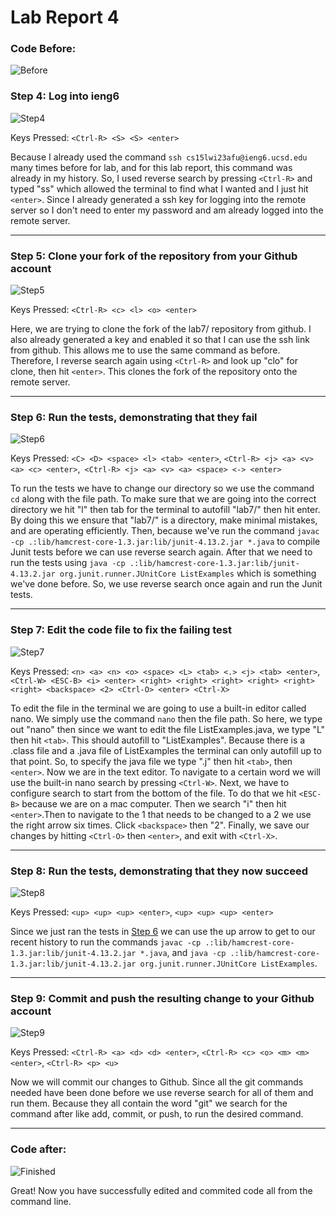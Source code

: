 # **Lab Report 4** 
### Code Before:
![Before](Before.png)

### Step 4: Log into ieng6
![Step4](Step4.png)

Keys Pressed: `<Ctrl-R> <S> <S> <enter>`

Because I already used the command `ssh cs15lwi23afu@ieng6.ucsd.edu` many times before for lab, and for this lab report, this command was already in my history. So, I used reverse search by pressing `<Ctrl-R>` and typed "ss" which allowed the terminal to find what I wanted and I just hit `<enter>`. Since I already generated a ssh key for logging into the remote server so I don't need to enter my password and am already logged into the remote server.

---
### Step 5: Clone your fork of the repository from your Github account
![Step5](Step5.png)

Keys Pressed: `<Ctrl-R> <c> <l> <o> <enter>`

Here, we are trying to clone the fork of the lab7/ repository from github. I also already generated a key and enabled it so that I can use the ssh link from github. This allows me to use the same command as before. Therefore, I reverse search again using `<Ctrl-R>` and look up "clo" for clone, then hit `<enter>`. This clones the fork of the repository onto the remote server.

---
### Step 6: Run the tests, demonstrating that they fail
![Step6](Step6.png)

Keys Pressed: `<C> <D> <space> <l> <tab> <enter>`, `<Ctrl-R> <j> <a> <v> <a> <c> <enter>`,` <Ctrl-R> <j> <a> <v> <a> <space> <-> <enter>`

To run the tests we have to change our directory so we use the command `cd` along with the file path. To make sure that we are going into the correct directory we hit "l" then tab for the terminal to autofill "lab7/" then hit enter. By doing this we ensure that "lab7/" is a directory, make minimal mistakes, and are operating efficiently. Then, because we've run the command `javac -cp .:lib/hamcrest-core-1.3.jar:lib/junit-4.13.2.jar *.java` to compile Junit tests before we can use reverse search again. After that we need to run the tests using `java -cp .:lib/hamcrest-core-1.3.jar:lib/junit-4.13.2.jar org.junit.runner.JUnitCore ListExamples` which is something we've done before. So, we use reverse search once again and run the Junit tests.

---
### Step 7: Edit the code file to fix the failing test
![Step7](Step7.png)

Keys Pressed: `<n> <a> <n> <o> <space> <L> <tab> <.> <j> <tab> <enter>`, `<Ctrl-W> <ESC-B> <i> <enter> <right> <right> <right> <right> <right> <right> <backspace> <2> <Ctrl-O> <enter> <Ctrl-X>`

To edit the file in the terminal we are going to use a built-in editor called nano. We simply use the command `nano` then the file path. So here, we type out "nano" then since we want to edit the file ListExamples.java, we type "L" then hit `<tab>`. This should autofill to "ListExamples". Because there is a .class file and a .java file of ListExamples the terminal can only autofill up to that point. So, to specify the java file we type ".j" then hit `<tab>`, then `<enter>`. Now we are in the text editor. To navigate to a certain word we will use the built-in nano search by pressing `<Ctrl-W>`. Next, we have to configure search to start from the bottom of the file. To do that we hit `<ESC-B>` because we are on a mac computer. Then we search "i" then hit `<enter>`.Then to navigate to the 1 that needs to be changed to a 2 we use the right arrow six times. Click `<backspace>` then "2". Finally, we save our changes by hitting `<Ctrl-O>` then `<enter>`, and exit with `<Ctrl-X>`. 

---
### Step 8: Run the tests, demonstrating that they now succeed
![Step8](Step8.png)

Keys Pressed: `<up> <up> <up> <enter>`, `<up> <up> <up> <enter>`
  
Since we just ran the tests in [Step 6](https://yshzi.github.io/LabReport4/LabReport4.html#step-6-run-the-tests-demonstrating-that-they-fail) we can use the up arrow to get to our recent history to run the commands `javac -cp .:lib/hamcrest-core-1.3.jar:lib/junit-4.13.2.jar *.java`, and `java -cp .:lib/hamcrest-core-1.3.jar:lib/junit-4.13.2.jar org.junit.runner.JUnitCore ListExamples`.

---
### Step 9: Commit and push the resulting change to your Github account
![Step9](Step9.png)

Keys Pressed: `<Ctrl-R> <a> <d> <d> <enter>`, `<Ctrl-R> <c> <o> <m> <m> <enter>`, `<Ctrl-R> <p> <u>`
  
Now we will commit our changes to Github. Since all the git commands needed have been done before we use reverse search for all of them and run them. Because they all contain the word "git" we search for the command after like add, commit, or push, to run the desired command.

---
### Code after: 
![Finished](finished.png)
  
Great! Now you have successfully edited and commited code all from the command line.





